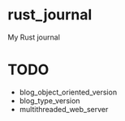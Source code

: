 # rust_journal
My Rust journal
# TODO
* blog_object_oriented_version
* blog_type_version
* multithreaded_web_server
